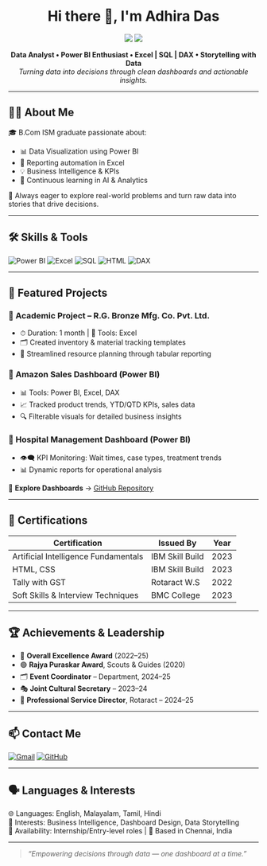 <h1 align="center">Hi there 👋, I'm Adhira Das</h1>

<p align="center">
  <img src="https://img.shields.io/badge/Junior Analyst-Data–Driven-blueviolet?style=flat-square&logo=powerbi" />
  <img src="https://img.shields.io/badge/B.Com ISM-2022–25-blue?style=flat-square" />
</p>

<p align="center">
  <strong>Data Analyst • Power BI Enthusiast • Excel | SQL | DAX • Storytelling with Data</strong><br/>
  <em>Turning data into decisions through clean dashboards and actionable insights.</em>
</p>

---

## 👩‍💻 About Me

🎓 B.Com ISM graduate passionate about:
- 📊 Data Visualization using Power BI  
- 📑 Reporting automation in Excel  
- 💡 Business Intelligence & KPIs  
- 🧠 Continuous learning in AI & Analytics  

🧭 Always eager to explore real-world problems and turn raw data into stories that drive decisions.

---

## 🛠️ Skills & Tools

![Power BI](https://img.shields.io/badge/Power%20BI-333333?style=flat&logo=powerbi)
![Excel](https://img.shields.io/badge/Microsoft%20Excel-217346?style=flat&logo=microsoftexcel)
![SQL](https://img.shields.io/badge/SQL-4479A1?style=flat&logo=postgresql)
![HTML](https://img.shields.io/badge/HTML-E34F26?style=flat&logo=html5)
![DAX](https://img.shields.io/badge/DAX-DATA-blueviolet)

---

## 📁 Featured Projects

### 🏢 Academic Project – **R.G. Bronze Mfg. Co. Pvt. Ltd.**
- ⏱ Duration: 1 month | 🧰 Tools: Excel  
- 🗂️ Created inventory & material tracking templates  
- 📌 Streamlined resource planning through tabular reporting

### 🛒 Amazon Sales Dashboard (Power BI)
- 📊 Tools: Power BI, Excel, DAX  
- 📈 Tracked product trends, YTD/QTD KPIs, sales data  
- 🔍 Filterable visuals for detailed business insights

### 🏥 Hospital Management Dashboard (Power BI)
- 👁️‍🗨️ KPI Monitoring: Wait times, case types, treatment trends  
- 📊 Dynamic reports for operational analysis

📂 **Explore Dashboards** → [GitHub Repository](https://github.com/adhiradas2004/PowerBI-Dashboards)

---

## 📜 Certifications

| Certification                             | Issued By      | Year     |
|------------------------------------------|----------------|----------|
| Artificial Intelligence Fundamentals     | IBM Skill Build| 2023     |
| HTML, CSS                                | IBM Skill Build| 2023     |
| Tally with GST                           | Rotaract W.S   | 2022     |
| Soft Skills & Interview Techniques       | BMC College    | 2023     |

---

## 🏆 Achievements & Leadership

- 🥇 **Overall Excellence Award** (2022–25)  
- 🟢 **Rajya Puraskar Award**, Scouts & Guides (2020)  
- 🗂 **Event Coordinator** – Department, 2024–25  
- 🎭 **Joint Cultural Secretary** – 2023–24  
- 🤝 **Professional Service Director**, Rotaract – 2024–25  

---

## 📫 Contact Me

[![Gmail](https://img.shields.io/badge/Gmail-adhiradas973@gmail.com-D14836?style=flat&logo=gmail)](mailto:adhiradas973@gmail.com)
[![GitHub](https://img.shields.io/badge/GitHub-adhiradas2004-181717?style=flat&logo=github)](https://github.com/adhiradas2004)

---

## 🗣 Languages & Interests

🌐 Languages: English, Malayalam, Tamil, Hindi  
💼 Interests: Business Intelligence, Dashboard Design, Data Storytelling  
📅 Availability: Internship/Entry-level roles | 📍 Based in Chennai, India  

---

> _“Empowering decisions through data — one dashboard at a time.”_

